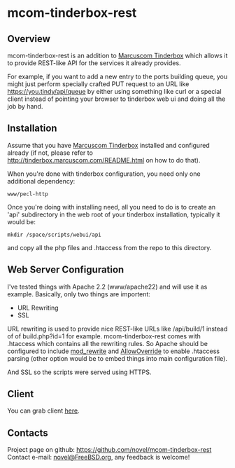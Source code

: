 mcom-tinderbox-rest
===================

Overview
--------
mcom-tinderbox-rest is an addition to
[Marcuscom Tinderbox][] which
allows it to provide REST-like API for the services it
already provides.

For example, if you want to add a new entry to the ports building
queue, you might just perform specially crafted PUT request to an
URL like https://you.tindy/api/queue by either using something like
curl or a special client instead of pointing your browser to tinderbox
web ui and doing all the job by hand.

Installation
------------
Assume that you have [Marcuscom Tinderbox][] installed and configured
already (if not, please refer to http://tinderbox.marcuscom.com/README.html
on how to do that).

When you're done with tinderbox configuration, you need only one additional
dependency:

	www/pecl-http

Once you're doing with installing need, all you need to do is to create an 'api'
subdirectory in the web root of your tinderbox installation, typically it
would be:

	mkdir /space/scripts/webui/api

and copy all the php files and .htaccess from the repo to this directory.

Web Server Configuration
------------------------
I've tested things with Apache 2.2 (www/apache22) and will use it as example.
Basically, only two things are importent:

 * URL Rewriting
 * SSL

URL rewriting is used to provide nice REST-like URLs like /api/build/1
instead of of build.php?id=1 for example. mcom-tinderbox-rest comes with
.htaccess which contains all the rewriting rules. So Apache should be
configured to include [mod_rewrite][] and [AllowOverride][] to enable .htaccess
parsing (other option would be to embed things into main configuration file).

And SSL so the scripts were served using HTTPS.

Client
------
You can grab client [here](https://github.com/novel/mcom-tinderbox-client).

Contacts
--------
Project page on github: https://github.com/novel/mcom-tinderbox-rest
Contact e-mail: novel@FreeBSD.org, any feedback is welcome!

[Marcuscom Tinderbox]: http://tinderbox.marcuscom.com/
[mod_rewrite]: http://httpd.apache.org/docs/2.2/mod/mod_rewrite.html
[AllowOverride]: http://httpd.apache.org/docs/2.2/mod/core.html#allowoverride
